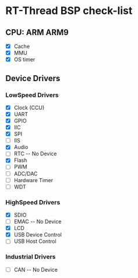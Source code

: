 # RT-Thread BSP check-list

## CPU: ARM ARM9

* [x] Cache
* [x] MMU
* [x] OS timer

## Device Drivers

### LowSpeed Drivers

* [x] Clock (CCU)
* [x] UART
* [x] GPIO
* [x] IIC
* [x] SPI
* [ ] IIS
* [x] Audio
* [ ] RTC -- No Device
* [x] Flash
* [ ] PWM
* [ ] ADC/DAC
* [ ] Hardware Timer
* [ ] WDT

### HighSpeed Drivers

* [x] SDIO
* [ ] EMAC -- No Device
* [x] LCD
* [x] USB Device Control
* [ ] USB Host Control

### Industrial Drivers

* [ ] CAN -- No Device
